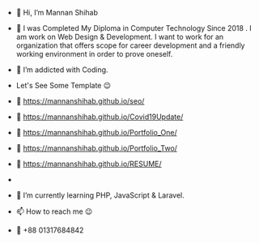 - 👋 Hi, I’m  Mannan Shihab 

 - 👀 I was Completed My Diploma in Computer Technology Since 2018 . 
 I am work on Web Design & Development. I want to work for an organization that offers scope 
 for career development and a friendly working environment in order to prove oneself.


- 👀 I’m addicted with Coding.
- Let's See Some Template 😉
- 👀 https://mannanshihab.github.io/seo/
- 👀 https://mannanshihab.github.io/Covid19Update/
- 👀 https://mannanshihab.github.io/Portfolio_One/
- 👀 https://mannanshihab.github.io/Portfolio_Two/
- 👀 https://mannanshihab.github.io/RESUME/
- 
- 🌱 I’m currently learning PHP, JavaScript & Laravel.

- 📫 How to reach me 😉
- 📱 +88 01317684842 

